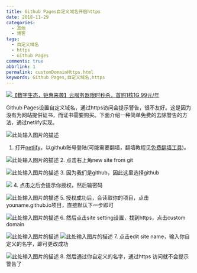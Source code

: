 ```yaml
---
title: Github Pages自定义域名开启https
date: 2018-11-29
categories:
  - 其他
  - 博客
tags:
  - 自定义域名
  - https
  - Github Pages
comments: true
abbrlink: 1
permalink: customDomainHttps.html
keywords: Github Pages,自定义域名,https
---
```


[![【数字生态，钜惠来袭】云服务器限时秒杀，首购1核1G 99元/年](/img/popularization/1537734-20190613143603431-1682477692.jpg)](https://cloud.tencent.com/redirect.php?redirect=1042&cps_key=c92a822e847f8d9a2f868d42d2065157&from=console)

Github Pages设置自定义域名，通过https访问会提示警告，很不友好。这是因为没有为网站提供证书，而证书需要购买。下面介绍一种简单免费的去除警告的方法，通过netlify实现。
<!-- more -->
![此处输入图片的描述][1]

 1. 打开[netlify](https://www.netlify.com/)，以github账号登陆(可能需要翻墙，翻墙教程见[免费翻墙工具](https://www.zybuluo.com/buzhimingyue/note/1316517))。
 
 ![此处输入图片的描述][2]
 2. 点击右上角new site from git
 
 ![此处输入图片的描述][3]
 3. 因为我们是github，因此这里选择github
 
 ![](http://piwgc559z.bkt.clouddn.com/18-11-29/56895543.jpg)
 4. 点击之后会提示你授权，然后输密码
 
 ![此处输入图片的描述][4]
 5. 授权成功后，会读取你的项目，点击youname.github.io项目，直接默认下一步即可
 
 ![此处输入图片的描述][5]
 6. 然后点击site setting设置，找到https，点击custom domain
 
 ![此处输入图片的描述][6]
 ![此处输入图片的描述][7]
 7. 点击edit site name，输入你自定义的名字，即可更改成功
 
 ![此处输入图片的描述][8]
 8. 然后通过你自定义的名字，通过https 访问就不会提示警告了




 


  [1]: http://piwgc559z.bkt.clouddn.com/18-11-29/22374790.jpg
  [2]: http://piwgc559z.bkt.clouddn.com/18-11-29/34199829.jpg
  [3]: http://piwgc559z.bkt.clouddn.com/18-11-29/23086520.jpg
  [4]: http://piwgc559z.bkt.clouddn.com/18-11-29/62933763.jpg
  [5]: http://piwgc559z.bkt.clouddn.com/18-11-29/3930489.jpg
  [6]: http://piwgc559z.bkt.clouddn.com/18-11-29/73819732.jpg
  [7]: http://piwgc559z.bkt.clouddn.com/18-11-29/42880127.jpg
  [8]: http://piwgc559z.bkt.clouddn.com/18-11-29/66150010.jpg